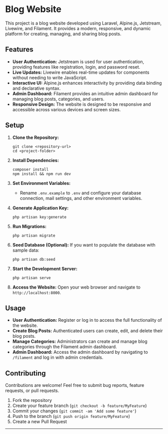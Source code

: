 # Blog Website

This project is a blog website developed using Laravel, Alpine.js, Jetstream, Livewire, and Filament. It provides a modern, responsive, and dynamic platform for creating, managing, and sharing blog posts.

## Features

- **User Authentication:** Jetstream is used for user authentication, providing features like registration, login, and password reset.
- **Live Updates:** Livewire enables real-time updates for components without needing to write JavaScript.
- **Interactive UI:** Alpine.js enhances interactivity by providing data binding and declarative syntax.
- **Admin Dashboard:** Filament provides an intuitive admin dashboard for managing blog posts, categories, and users.
- **Responsive Design:** The website is designed to be responsive and accessible across various devices and screen sizes.

## Setup

1. **Clone the Repository:**
   ```
   git clone <repository-url>
   cd <project-folder>
   ```

2. **Install Dependencies:**
   ```
   composer install
   npm install && npm run dev
   ```

3. **Set Environment Variables:**
   - Rename `.env.example` to `.env` and configure your database connection, mail settings, and other environment variables.

4. **Generate Application Key:**
   ```
   php artisan key:generate
   ```

5. **Run Migrations:**
   ```
   php artisan migrate
   ```

6. **Seed Database (Optional):**
   If you want to populate the database with sample data:
   ```
   php artisan db:seed
   ```

7. **Start the Development Server:**
   ```
   php artisan serve
   ```

8. **Access the Website:**
   Open your web browser and navigate to `http://localhost:8000`.

## Usage

- **User Authentication:** Register or log in to access the full functionality of the website.
- **Create Blog Posts:** Authenticated users can create, edit, and delete their blog posts.
- **Manage Categories:** Administrators can create and manage blog categories through the Filament admin dashboard.
- **Admin Dashboard:** Access the admin dashboard by navigating to `/filament` and log in with admin credentials.

## Contributing

Contributions are welcome! Feel free to submit bug reports, feature requests, or pull requests.

1. Fork the repository
2. Create your feature branch (`git checkout -b feature/MyFeature`)
3. Commit your changes (`git commit -am 'Add some feature'`)
4. Push to the branch (`git push origin feature/MyFeature`)
5. Create a new Pull Request

---
